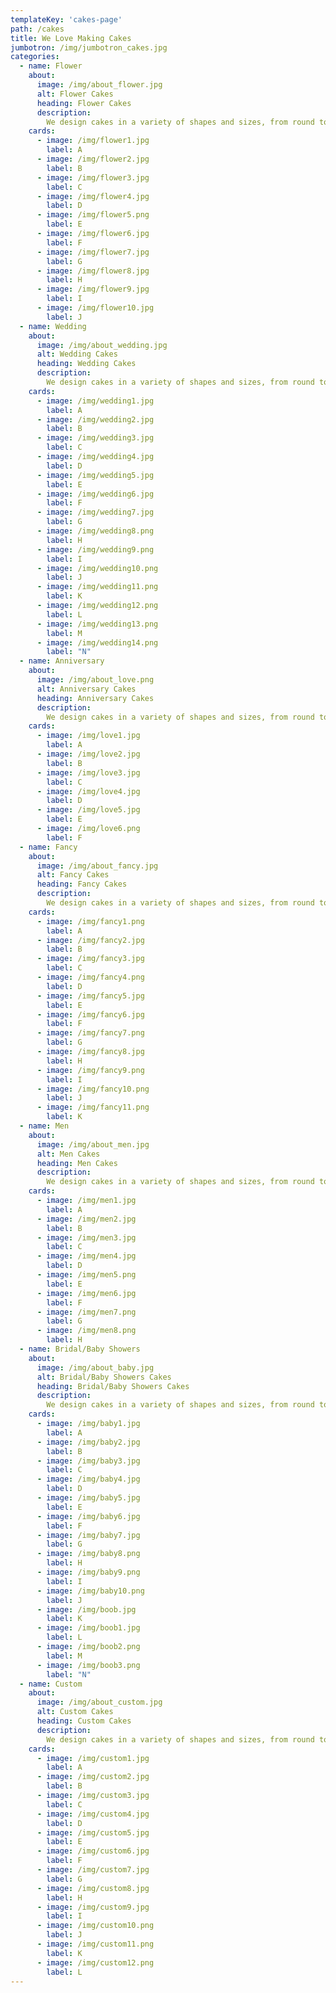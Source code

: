 ```yaml
---
templateKey: 'cakes-page'
path: /cakes
title: We Love Making Cakes
jumbotron: /img/jumbotron_cakes.jpg
categories:
  - name: Flower
    about: 
      image: /img/about_flower.jpg
      alt: Flower Cakes
      heading: Flower Cakes
      description:
        We design cakes in a variety of shapes and sizes, from round to square or rectangle, or your custom shape of choice. We will customize your cake to your liking. 
    cards: 
      - image: /img/flower1.jpg
        label: A
      - image: /img/flower2.jpg
        label: B
      - image: /img/flower3.jpg
        label: C
      - image: /img/flower4.jpg
        label: D
      - image: /img/flower5.png
        label: E
      - image: /img/flower6.jpg
        label: F
      - image: /img/flower7.jpg
        label: G
      - image: /img/flower8.jpg
        label: H
      - image: /img/flower9.jpg
        label: I
      - image: /img/flower10.jpg
        label: J
  - name: Wedding
    about: 
      image: /img/about_wedding.jpg
      alt: Wedding Cakes
      heading: Wedding Cakes
      description:
        We design cakes in a variety of shapes and sizes, from round to square or rectangle, or your custom shape of choice. We will customize your cake to your liking. 
    cards: 
      - image: /img/wedding1.jpg
        label: A
      - image: /img/wedding2.jpg
        label: B
      - image: /img/wedding3.jpg
        label: C
      - image: /img/wedding4.jpg
        label: D
      - image: /img/wedding5.jpg
        label: E
      - image: /img/wedding6.jpg
        label: F
      - image: /img/wedding7.jpg
        label: G
      - image: /img/wedding8.png
        label: H
      - image: /img/wedding9.png
        label: I
      - image: /img/wedding10.png
        label: J
      - image: /img/wedding11.png
        label: K
      - image: /img/wedding12.png
        label: L
      - image: /img/wedding13.png
        label: M
      - image: /img/wedding14.png
        label: "N"
  - name: Anniversary
    about: 
      image: /img/about_love.png
      alt: Anniversary Cakes
      heading: Anniversary Cakes
      description:
        We design cakes in a variety of shapes and sizes, from round to square or rectangle, or your custom shape of choice. We will customize your cake to your liking. 
    cards: 
      - image: /img/love1.jpg
        label: A
      - image: /img/love2.jpg
        label: B
      - image: /img/love3.jpg
        label: C
      - image: /img/love4.jpg
        label: D
      - image: /img/love5.jpg
        label: E
      - image: /img/love6.png
        label: F
  - name: Fancy
    about: 
      image: /img/about_fancy.jpg
      alt: Fancy Cakes
      heading: Fancy Cakes
      description:
        We design cakes in a variety of shapes and sizes, from round to square or rectangle, or your custom shape of choice. We will customize your cake to your liking. 
    cards: 
      - image: /img/fancy1.png
        label: A
      - image: /img/fancy2.jpg
        label: B
      - image: /img/fancy3.jpg
        label: C
      - image: /img/fancy4.png
        label: D
      - image: /img/fancy5.jpg
        label: E
      - image: /img/fancy6.jpg
        label: F
      - image: /img/fancy7.png
        label: G
      - image: /img/fancy8.jpg
        label: H
      - image: /img/fancy9.png
        label: I
      - image: /img/fancy10.png
        label: J
      - image: /img/fancy11.png
        label: K
  - name: Men
    about: 
      image: /img/about_men.jpg
      alt: Men Cakes
      heading: Men Cakes
      description:
        We design cakes in a variety of shapes and sizes, from round to square or rectangle, or your custom shape of choice. We will customize your cake to your liking. 
    cards: 
      - image: /img/men1.jpg
        label: A
      - image: /img/men2.jpg
        label: B
      - image: /img/men3.jpg
        label: C
      - image: /img/men4.jpg
        label: D
      - image: /img/men5.png
        label: E
      - image: /img/men6.jpg
        label: F
      - image: /img/men7.png
        label: G
      - image: /img/men8.png
        label: H
  - name: Bridal/Baby Showers
    about: 
      image: /img/about_baby.jpg
      alt: Bridal/Baby Showers Cakes
      heading: Bridal/Baby Showers Cakes
      description:
        We design cakes in a variety of shapes and sizes, from round to square or rectangle, or your custom shape of choice. We will customize your cake to your liking. 
    cards: 
      - image: /img/baby1.jpg
        label: A
      - image: /img/baby2.jpg
        label: B
      - image: /img/baby3.jpg
        label: C
      - image: /img/baby4.jpg
        label: D
      - image: /img/baby5.jpg
        label: E
      - image: /img/baby6.jpg
        label: F
      - image: /img/baby7.jpg
        label: G
      - image: /img/baby8.png
        label: H
      - image: /img/baby9.png
        label: I
      - image: /img/baby10.png
        label: J
      - image: /img/boob.jpg
        label: K
      - image: /img/boob1.jpg
        label: L
      - image: /img/boob2.png
        label: M
      - image: /img/boob3.png
        label: "N"
  - name: Custom
    about: 
      image: /img/about_custom.jpg
      alt: Custom Cakes
      heading: Custom Cakes
      description:
        We design cakes in a variety of shapes and sizes, from round to square or rectangle, or your custom shape of choice. We will customize your cake to your liking. 
    cards: 
      - image: /img/custom1.jpg
        label: A
      - image: /img/custom2.jpg
        label: B
      - image: /img/custom3.jpg
        label: C
      - image: /img/custom4.jpg
        label: D
      - image: /img/custom5.jpg
        label: E
      - image: /img/custom6.jpg
        label: F
      - image: /img/custom7.jpg
        label: G
      - image: /img/custom8.jpg
        label: H
      - image: /img/custom9.jpg
        label: I
      - image: /img/custom10.png
        label: J
      - image: /img/custom11.png
        label: K
      - image: /img/custom12.png
        label: L
---
```

